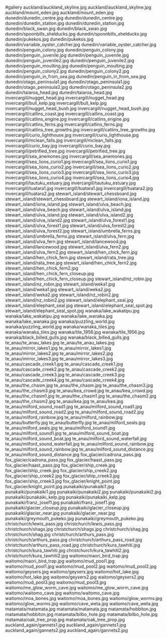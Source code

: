 #gallery
auckland/auckland_skyline.jpg	auckland/auckland_skyline.jpg
auckland/mount_eden.jpg	auckland/mount_eden.jpg
dunedin/dunedin_centre.jpg	dunedin/dunedin_centre.jpg
dunedin/dunedin_station.jpg	dunedin/dunedin_station.jpg
dunedin/black_swan.jpg	dunedin/black_swan.jpg
dunedin/spoonbills_shelducks.jpg	dunedin/spoonbills_shelducks.jpg
dunedin/pukekos.jpg	dunedin/pukekos.jpg
dunedin/variable_oyster_catcher.jpg	dunedin/variable_oyster_catcher.jpg
dunedin/penguin_colony.jpg	dunedin/penguin_colony.jpg
dunedin/penguin_juvenile.jpg	dunedin/penguin_juvenile.jpg
dunedin/penguin_juvenile2.jpg	dunedin/penguin_juvenile2.jpg
dunedin/penguin_moulting.jpg	dunedin/penguin_moulting.jpg
dunedin/penguin_colony2.jpg	dunedin/penguin_colony2.jpg
dunedin/penguin_in_from_sea.jpg	dunedin/penguin_in_from_sea.jpg
dunedin/otago_peninsula1.jpg	dunedin/otago_peninsula1.jpg
dunedin/otago_peninsula2.jpg	dunedin/otago_peninsula2.jpg
dunedin/taiaroa_head.jpg	dunedin/taiaroa_head.jpg
invercargill/nugget_head.jpg	invercargill/nugget_head.jpg
invercargill/bull_kelp.jpg	invercargill/bull_kelp.jpg
invercargill/nugget_head_bush.jpg	invercargill/nugget_head_bush.jpg
invercargill/catlins_coast.jpg	invercargill/catlins_coast.jpg
invercargill/catlins_engine.jpg	invercargill/catlins_engine.jpg
invercargill/catlins_ferns.jpg	invercargill/catlins_ferns.jpg
invercargill/catlins_tree_growths.jpg	invercargill/catlins_tree_growths.jpg
invercargill/curio_lighthouse.jpg	invercargill/curio_lighthouse.jpg
invercargill/mclean_falls.jpg	invercargill/mclean_falls.jpg
invercargill/curio_bay.jpg	invercargill/curio_bay.jpg
invercargill/petrified_tree.jpg	invercargill/petrified_tree.jpg
invercargill/sea_anemones.jpg	invercargill/sea_anemones.jpg
invercargill/sea_lions_curio1.jpg	invercargill/sea_lions_curio1.jpg
invercargill/sea_lions_curio2.jpg	invercargill/sea_lions_curio2.jpg
invercargill/sea_lions_curio3.jpg	invercargill/sea_lions_curio3.jpg
invercargill/sea_lions_curio4.jpg	invercargill/sea_lions_curio4.jpg
invercargill/tautuku_estuary.jpg	invercargill/tautuku_estuary.jpg
invercargill/tuatara1.jpg	invercargill/tuatara1.jpg
invercargill/tuatara2.jpg	invercargill/tuatara2.jpg
stewart_island/stewart_chessboard.jpg	stewart_island/stewart_chessboard.jpg
stewart_island/iona_island.jpg	stewart_island/iona_island.jpg
stewart_island/ulva_beach.jpg	stewart_island/ulva_beach.jpg
stewart_island/ulva_island.jpg	stewart_island/ulva_island.jpg
stewart_island/ulva_island2.jpg	stewart_island/ulva_island2.jpg
stewart_island/ulva_forest1.jpg	stewart_island/ulva_forest1.jpg
stewart_island/ulva_forest2.jpg	stewart_island/ulva_forest2.jpg
stewart_island/umbrella_ferns.jpg	stewart_island/umbrella_ferns.jpg
stewart_island/ulva_fern.jpg	stewart_island/ulva_fern.jpg
stewart_island/lancewood.jpg	stewart_island/lancewood.jpg
stewart_island/ulva_fern2.jpg	stewart_island/ulva_fern2.jpg
stewart_island/hen_chick_fern.jpg	stewart_island/hen_chick_fern.jpg
stewart_island/rata_tree.jpg	stewart_island/rata_tree.jpg
stewart_island/hen_chick_fern2.jpg	stewart_island/hen_chick_fern2.jpg
stewart_island/hen_chick_fern_closeup.jpg	stewart_island/hen_chick_fern_closeup.jpg
stewart_island/nz_robin.jpg	stewart_island/nz_robin.jpg
stewart_island/weka1.jpg	stewart_island/weka1.jpg
stewart_island/weka2.jpg	stewart_island/weka2.jpg
stewart_island/nz_robin2.jpg	stewart_island/nz_robin2.jpg
stewart_island/elephant_seal.jpg	stewart_island/elephant_seal.jpg
stewart_island/elephant_seal_spot.jpg	stewart_island/elephant_seal_spot.jpg
wanaka/lake_wakatipu.jpg	wanaka/lake_wakatipu.jpg
wanaka/lake_wanaka.jpg	wanaka/lake_wanaka.jpg
wanaka/puzzling_world.jpg	wanaka/puzzling_world.jpg
wanaka/wanaka_tiles.jpg	wanaka/wanaka_tiles.jpg
wanaka/tile_1956.jpg	wanaka/tile_1956.jpg
wanaka/black_billed_gulls.jpg	wanaka/black_billed_gulls.jpg
te_anau/te_anau_lakes.jpg	te_anau/te_anau_lakes.jpg
te_anau/mirror_lakes1.jpg	te_anau/mirror_lakes1.jpg
te_anau/mirror_lakes2.jpg	te_anau/mirror_lakes2.jpg
te_anau/mirror_lakes3.jpg	te_anau/mirror_lakes3.jpg
te_anau/cascade_creek1.jpg	te_anau/cascade_creek1.jpg
te_anau/cascade_creek2.jpg	te_anau/cascade_creek2.jpg
te_anau/cascade_creek3.jpg	te_anau/cascade_creek3.jpg
te_anau/cascade_creek4.jpg	te_anau/cascade_creek4.jpg
te_anau/the_chasm.jpg	te_anau/the_chasm.jpg
te_anau/the_chasm3.jpg	te_anau/the_chasm3.jpg
te_anau/kea_crowd.jpg	te_anau/kea_crowd.jpg
te_anau/the_chasm1.jpg	te_anau/the_chasm1.jpg
te_anau/the_chasm2.jpg	te_anau/the_chasm2.jpg
te_anau/kea.jpg	te_anau/kea.jpg
te_anau/milford_sound_road1.jpg	te_anau/milford_sound_road1.jpg
te_anau/milford_sound_road2.jpg	te_anau/milford_sound_road2.jpg
te_anau/milford_rainbow.jpg	te_anau/milford_rainbow.jpg
te_anau/butterfly.jpg	te_anau/butterfly.jpg
te_anau/milford_seals.jpg	te_anau/milford_seals.jpg
te_anau/milford_sound1.jpg	te_anau/milford_sound1.jpg
te_anau/milford_sound_boat.jpg	te_anau/milford_sound_boat.jpg
te_anau/milford_sound_waterfall.jpg	te_anau/milford_sound_waterfall.jpg
te_anau/milford_sound_rainbow.jpg	te_anau/milford_sound_rainbow.jpg
te_anau/milford_sound_distance.jpg	te_anau/milford_sound_distance.jpg
fox_glacier/cadrona_pass.jpg	fox_glacier/cadrona_pass.jpg
fox_glacier/haast_pass.jpg	fox_glacier/haast_pass.jpg
fox_glacier/ship_creek.jpg	fox_glacier/ship_creek.jpg
fox_glacier/ship_creek2.jpg	fox_glacier/ship_creek2.jpg
fox_glacier/ship_creek3.jpg	fox_glacier/ship_creek3.jpg
fox_glacier/knight_point.jpg	fox_glacier/knight_point.jpg
punakaiki/punakaiki1.jpg	punakaiki/punakaiki1.jpg
punakaiki/punakaiki2.jpg	punakaiki/punakaiki2.jpg
punakaiki/punakaiki_kelp.jpg	punakaiki/punakaiki_kelp.jpg
punakaiki/franz_josef1.jpg	punakaiki/franz_josef1.jpg
punakaiki/glacier_closeup.jpg	punakaiki/glacier_closeup.jpg
punakaiki/glacier_near.jpg	punakaiki/glacier_near.jpg
punakaiki/greymouth_pukeko.jpg	punakaiki/greymouth_pukeko.jpg
christchurch/lewis_pass.jpg	christchurch/lewis_pass.jpg
christchurch/shags.jpg	christchurch/shags.jpg
christchurch/shag.jpg	christchurch/shag.jpg
christchurch/arthurs_pass.jpg	christchurch/arthurs_pass.jpg
christchurch/arthurs_pass_road.jpg	christchurch/arthurs_pass_road.jpg
christchurch/kura_tawhiti.jpg	christchurch/kura_tawhiti.jpg
christchurch/kura_tawhiti2.jpg	christchurch/kura_tawhiti2.jpg
waitomo/maori_bird_trap.jpg	waitomo/maori_bird_trap.jpg
waitomo/mud_pool1.jpg	waitomo/mud_pool1.jpg
waitomo/mud_pool2.jpg	waitomo/mud_pool2.jpg
waitomo/geysers.jpg	waitomo/geysers.jpg
waitomo/hot_lake.jpg	waitomo/hot_lake.jpg
waitomo/geysers2.jpg	waitomo/geysers2.jpg
waitomo/mud_pool3.jpg	waitomo/mud_pool3.jpg
waitomo/me_glow_worm_cave.jpg	waitomo/me_glow_worm_cave.jpg
waitomo/waitomo_cave.jpg	waitomo/waitomo_cave.jpg
waitomo/moa_bones.jpg	waitomo/moa_bones.jpg
waitomo/glow_worms.jpg	waitomo/glow_worms.jpg
waitomo/cave_weta.jpg	waitomo/cave_weta.jpg
matamata/matamata.jpg	matamata/matamata.jpg
matamata/hobbiton.jpg	matamata/hobbiton.jpg
matamata/bilbo_hole.jpg	matamata/bilbo_hole.jpg
matamata/oak_tree_prop.jpg	matamata/oak_tree_prop.jpg
auckland_again/gannets1.jpg	auckland_again/gannets1.jpg
auckland_again/gannets2.jpg	auckland_again/gannets2.jpg
